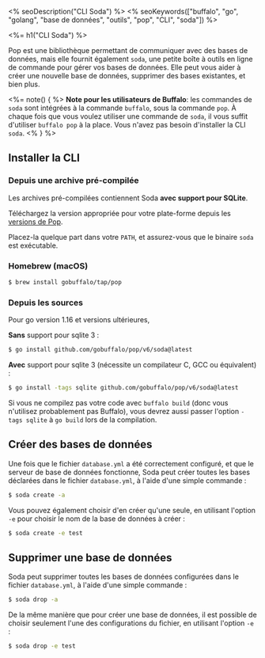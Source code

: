 <% seoDescription("CLI Soda") %>
<% seoKeywords(["buffalo", "go", "golang", "base de données", "outils", "pop", "CLI", "soda"]) %>

<%= h1("CLI Soda") %>

Pop est une bibliothèque permettant de communiquer avec des bases de données, mais elle fournit également `soda`, une petite boîte à outils en ligne de commande pour gérer vos bases de données. Elle peut vous aider à créer une nouvelle base de données, supprimer des bases existantes, et bien plus.

<%= note() { %>
**Note pour les utilisateurs de Buffalo**: les commandes de `soda` sont intégrées à la commande `buffalo`, sous la commande `pop`. À chaque fois que vous voulez utiliser une commande de `soda`, il vous suffit d'utiliser `buffalo pop` à la place. Vous n'avez pas besoin d'installer la CLI `soda`.
<% } %>

## Installer la CLI

### Depuis une archive pré-compilée

Les archives pré-compilées contiennent Soda **avec support pour SQLite**.

Téléchargez la version appropriée pour votre plate-forme depuis les [versions de Pop](https://github.com/gobuffalo/pop/releases).

Placez-la quelque part dans votre `PATH`, et assurez-vous que le binaire `soda` est exécutable.

### Homebrew (macOS)

```bash
$ brew install gobuffalo/tap/pop
```

### Depuis les sources

Pour go version 1.16 et versions ultérieures,

**Sans** support pour sqlite 3 :

```bash
$ go install github.com/gobuffalo/pop/v6/soda@latest
```

**Avec** support pour sqlite 3 (nécessite un compilateur C, GCC ou équivalent) :

```bash
$ go install -tags sqlite github.com/gobuffalo/pop/v6/soda@latest
```

Si vous ne compilez pas votre code avec `buffalo build` (donc vous n'utilisez probablement pas Buffalo), vous devrez aussi passer l'option `-tags sqlite` à `go build` lors de la compilation.

## Créer des bases de données

Une fois que le fichier `database.yml` a été correctement configuré, et que le serveur de base de données fonctionne, Soda peut créer toutes les bases déclarées dans le fichier `database.yml`, à l'aide d'une simple commande :

```bash
$ soda create -a
```

Vous pouvez également choisir d'en créer qu'une seule, en utilisant l'option `-e` pour choisir le nom de la base de données à créer :

```bash
$ soda create -e test
```

## Supprimer une base de données

Soda peut supprimer toutes les bases de données configurées dans le fichier `database.yml`, à l'aide d'une simple commande :

```bash
$ soda drop -a
```

De la même manière que pour créer une base de données, il est possible de choisir seulement l'une des configurations du fichier, en utilisant l'option `-e` :

```bash
$ soda drop -e test
```

